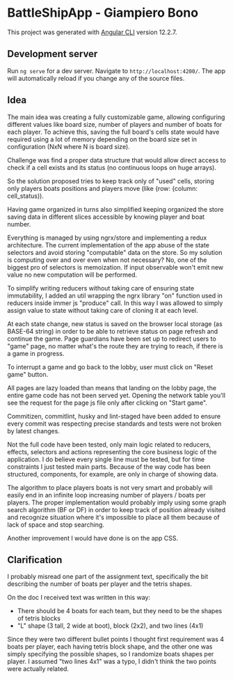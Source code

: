 # BattleShipApp - Giampiero Bono

This project was generated with [Angular CLI](https://github.com/angular/angular-cli) version 12.2.7.

## Development server

Run `ng serve` for a dev server. Navigate to `http://localhost:4200/`. The app will automatically reload if you change any of the source files.

## Idea

The main idea was creating a fully customizable game, allowing configuring different values like board size, number of players and number of boats for each player.
To achieve this, saving the full board's cells state would have required using a lot of memory depending on the board size set in configuration (NxN where  N is board size).

Challenge was find a proper data structure that would allow direct access to check if a cell exists and its status (no continuous loops on huge arrays).

So the solution proposed tries to keep track only of "used" cells, storing only players boats positions and players move (like {row: {column: cell_status)).

Having game organized in turns also simplified keeping organized the store saving data in different slices accessible by knowing player and boat number. 

Everything is managed by using ngrx/store and implementing a redux architecture. The current implementation of the app abuse of the state selectors and avoid storing "computable" data 
on the store. So my solution is computing over and over even when not necessary? No, one of the biggest pro of selectors is memoization. If input observable won't emit new value
no new computation will be performed. 

To simplify writing reducers without taking care of ensuring state immutability, I added an util wrapping the ngrx library "on" function used in reducers
inside immer js "produce" call. In this way I was allowed to simply assign value to state without taking care of cloning it at each level.

At each state change, new status is saved on the browser local storage (as BASE-64 string) in order to be able to retrieve status on page refresh and continue the game.
Page guardians have been set up to redirect users to "game" page, no matter what's the route they are trying to reach, if there is a game in progress.

To interrupt a game and go back to the lobby, user must click on "Reset game" button.

All pages are lazy loaded than means that landing on the lobby page, the entire game code has not been served yet. Opening the network table you'll see the request for the
page js file only after clicking on "Start game".

Commitizen, commitlint, husky and lint-staged have been added to ensure every commit was respecting precise standards and tests were not broken by latest changes.

Not the full code have been tested, only main logic related to reducers, effects, selectors and actions representing the core business logic of the application.
I do believe every single line must be tested, but for time constraints I just tested main parts. Because of the way code has been structured, components, for example, 
are only in charge of showing data. 

The algorithm to place players boats is not very smart and probably will easily end in an infinite loop increasing number of players / boats per players. The proper
implementation would probably imply using some graph search algorithm (BF or DF) in order to keep track of position already visited and recognize situation where it's 
impossible to place all them because of lack of space and stop searching. 

Another improvement I would have done is on the app CSS. 

## Clarification

I probably misread one part of the assignment text, specifically the bit describing the number of boats per player and the tetris shapes. 

On the doc I received text was written in this way:
* There should be 4 boats for each team, but they need to be the shapes of tetris blocks
* "L" shape (3 tall, 2 wide at boot), block (2x2), and two lines (4x1)

Since they were two different bullet points I thought first requirement was 4 boats per player, each having tetris block shape, and the other
one was simply specifying the possible shapes, so I randomize boats shapes per player. I assumed "two lines 4x1" was a typo, I didn't think the two points
were actually related. 
